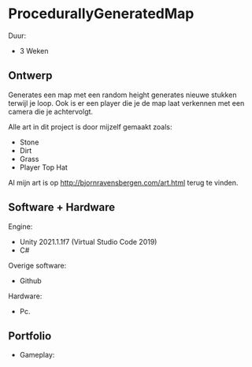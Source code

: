 # ProcedurallyGeneratedMap

Duur:
 - 3 Weken

## Ontwerp
Generates een map met een random height generates nieuwe stukken terwijl je loop. Ook is er een player die je de map laat verkennen met een camera die je achtervolgt.

Alle art in dit project is door mijzelf gemaakt zoals:
- Stone
- Dirt
- Grass
- Player Top Hat

Al mijn art is op http://bjornravensbergen.com/art.html terug te vinden.

## Software + Hardware
Engine:
- Unity 2021.1.1f7 (Virtual Studio Code 2019)
- C#

Overige software:
- Github

Hardware:
- Pc.

## Portfolio
- Gameplay: 
